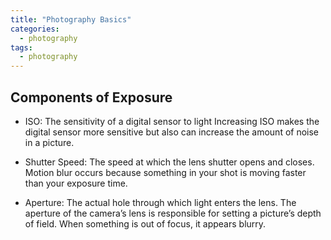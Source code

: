 ```yaml
---
title: "Photography Basics"
categories:
  - photography
tags:
  - photography
---
```


## Components of Exposure

- ISO: The sensitivity of a digital sensor to light
 Increasing ISO makes the digital sensor more sensitive but also can increase the amount of noise in a picture.

- Shutter Speed: The speed at which the lens shutter opens and closes.
Motion blur occurs because something in your shot is moving faster than your exposure time.

- Aperture: The actual hole through which light enters the lens.
The aperture of the camera’s lens is responsible for setting a picture’s depth of field.
When something is out of focus, it appears blurry.
